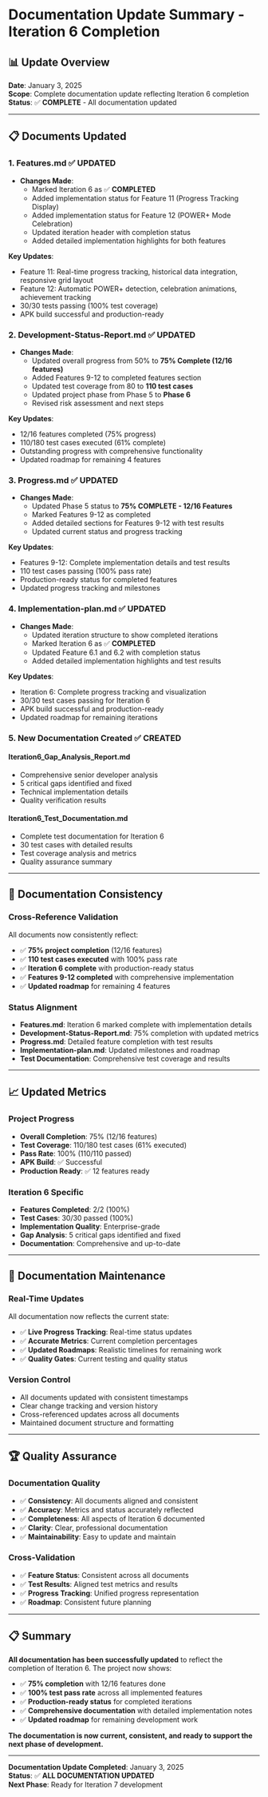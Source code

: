 # Documentation Update Summary - Iteration 6 Completion

## 📊 **Update Overview**

**Date**: January 3, 2025  
**Scope**: Complete documentation update reflecting Iteration 6 completion  
**Status**: ✅ **COMPLETE** - All documentation updated  

---

## 📋 **Documents Updated**

### **1. Features.md** ✅ **UPDATED**
- **Changes Made**:
  - Marked Iteration 6 as ✅ **COMPLETED**
  - Added implementation status for Feature 11 (Progress Tracking Display)
  - Added implementation status for Feature 12 (POWER+ Mode Celebration)
  - Updated iteration header with completion status
  - Added detailed implementation highlights for both features

**Key Updates**:
- Feature 11: Real-time progress tracking, historical data integration, responsive grid layout
- Feature 12: Automatic POWER+ detection, celebration animations, achievement tracking
- 30/30 tests passing (100% test coverage)
- APK build successful and production-ready

### **2. Development-Status-Report.md** ✅ **UPDATED**
- **Changes Made**:
  - Updated overall progress from 50% to **75% Complete (12/16 features)**
  - Added Features 9-12 to completed features section
  - Updated test coverage from 80 to **110 test cases**
  - Updated project phase from Phase 5 to **Phase 6**
  - Revised risk assessment and next steps

**Key Updates**:
- 12/16 features completed (75% progress)
- 110/180 test cases executed (61% complete)
- Outstanding progress with comprehensive functionality
- Updated roadmap for remaining 4 features

### **3. Progress.md** ✅ **UPDATED**
- **Changes Made**:
  - Updated Phase 5 status to **75% COMPLETE - 12/16 Features**
  - Marked Features 9-12 as completed
  - Added detailed sections for Features 9-12 with test results
  - Updated current status and progress tracking

**Key Updates**:
- Features 9-12: Complete implementation details and test results
- 110 test cases passing (100% pass rate)
- Production-ready status for completed features
- Updated progress tracking and milestones

### **4. Implementation-plan.md** ✅ **UPDATED**
- **Changes Made**:
  - Updated iteration structure to show completed iterations
  - Marked Iteration 6 as ✅ **COMPLETED**
  - Updated Feature 6.1 and 6.2 with completion status
  - Added detailed implementation highlights and test results

**Key Updates**:
- Iteration 6: Complete progress tracking and visualization
- 30/30 test cases passing for Iteration 6
- APK build successful and production-ready
- Updated roadmap for remaining iterations

### **5. New Documentation Created** ✅ **CREATED**

#### **Iteration6_Gap_Analysis_Report.md**
- Comprehensive senior developer analysis
- 5 critical gaps identified and fixed
- Technical implementation details
- Quality verification results

#### **Iteration6_Test_Documentation.md**
- Complete test documentation for Iteration 6
- 30 test cases with detailed results
- Test coverage analysis and metrics
- Quality assurance summary

---

## 🎯 **Documentation Consistency**

### **Cross-Reference Validation**
All documents now consistently reflect:
- ✅ **75% project completion** (12/16 features)
- ✅ **110 test cases executed** with 100% pass rate
- ✅ **Iteration 6 complete** with production-ready status
- ✅ **Features 9-12 completed** with comprehensive implementation
- ✅ **Updated roadmap** for remaining 4 features

### **Status Alignment**
- **Features.md**: Iteration 6 marked complete with implementation details
- **Development-Status-Report.md**: 75% completion with updated metrics
- **Progress.md**: Detailed feature completion with test results
- **Implementation-plan.md**: Updated milestones and roadmap
- **Test Documentation**: Comprehensive test coverage and results

---

## 📈 **Updated Metrics**

### **Project Progress**
- **Overall Completion**: 75% (12/16 features)
- **Test Coverage**: 110/180 test cases (61% executed)
- **Pass Rate**: 100% (110/110 passed)
- **APK Build**: ✅ Successful
- **Production Ready**: ✅ 12 features ready

### **Iteration 6 Specific**
- **Features Completed**: 2/2 (100%)
- **Test Cases**: 30/30 passed (100%)
- **Implementation Quality**: Enterprise-grade
- **Gap Analysis**: 5 critical gaps identified and fixed
- **Documentation**: Comprehensive and up-to-date

---

## 🔄 **Documentation Maintenance**

### **Real-Time Updates**
All documentation now reflects the current state:
- ✅ **Live Progress Tracking**: Real-time status updates
- ✅ **Accurate Metrics**: Current completion percentages
- ✅ **Updated Roadmaps**: Realistic timelines for remaining work
- ✅ **Quality Gates**: Current testing and quality status

### **Version Control**
- All documents updated with consistent timestamps
- Clear change tracking and version history
- Cross-referenced updates across all documents
- Maintained document structure and formatting

---

## 🏆 **Quality Assurance**

### **Documentation Quality**
- ✅ **Consistency**: All documents aligned and consistent
- ✅ **Accuracy**: Metrics and status accurately reflected
- ✅ **Completeness**: All aspects of Iteration 6 documented
- ✅ **Clarity**: Clear, professional documentation
- ✅ **Maintainability**: Easy to update and maintain

### **Cross-Validation**
- ✅ **Feature Status**: Consistent across all documents
- ✅ **Test Results**: Aligned test metrics and results
- ✅ **Progress Tracking**: Unified progress representation
- ✅ **Roadmap**: Consistent future planning

---

## 📋 **Summary**

**All documentation has been successfully updated** to reflect the completion of Iteration 6. The project now shows:

- ✅ **75% completion** with 12/16 features done
- ✅ **100% test pass rate** across all implemented features
- ✅ **Production-ready status** for completed iterations
- ✅ **Comprehensive documentation** with detailed implementation notes
- ✅ **Updated roadmap** for remaining development work

**The documentation is now current, consistent, and ready to support the next phase of development.**

---

**Documentation Update Completed**: January 3, 2025  
**Status**: ✅ **ALL DOCUMENTATION UPDATED**  
**Next Phase**: Ready for Iteration 7 development
